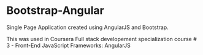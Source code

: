 # Bootstrap-Angular

Single Page Application created using AngularJS and Bootstrap.

This was used in Coursera Full stack developement specialization course # 3 - Front-End JavaScript Frameworks: AngularJS
